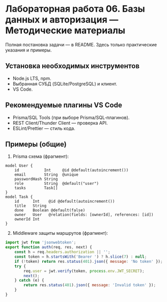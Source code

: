 # Лабораторная работа 06. Базы данных и авторизация — Методические материалы

Полная постановка задачи — в README. Здесь только практические указания и примеры.

## Установка необходимых инструментов
- Node.js LTS, npm.
- Выбранная СУБД (SQLite/PostgreSQL) и клиент.
- VS Code.

## Рекомендуемые плагины VS Code
- Prisma/SQL Tools (при выборе Prisma/SQL‑плагинов).
- REST Client/Thunder Client — проверка API.
- ESLint/Prettier — стиль кода.

## Примеры (общие)
1) Prisma схема (фрагмент):
```prisma
model User {
	id           Int     @id @default(autoincrement())
	email        String  @unique
	passwordHash String
	role         String  @default("user")
	tasks        Task[]
}
model Task {
	id      Int    @id @default(autoincrement())
	title   String
	done    Boolean @default(false)
	owner   User   @relation(fields: [ownerId], references: [id])
	ownerId Int
}
```

2) Middleware защиты маршрутов (фрагмент):
```js
import jwt from 'jsonwebtoken';
export function auth(req, res, next) {
	const h = req.headers.authorization || '';
	const token = h.startsWith('Bearer ') ? h.slice(7) : null;
	if (!token) return res.status(401).json({ message: 'No token' });
	try {
		req.user = jwt.verify(token, process.env.JWT_SECRET);
		next();
	} catch (e) {
		return res.status(401).json({ message: 'Invalid token' });
	}
}
```
